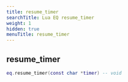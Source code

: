```yaml
---
title: resume_timer
searchTitle: Lua EQ resume_timer
weight: 1
hidden: true
menuTitle: resume_timer
---
```

## resume_timer
```lua
eq.resume_timer(const char *timer) -- void
```